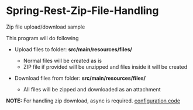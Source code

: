 # Spring-Rest-Zip-File-Handling

Zip file upload/download sample


This program will do following

- Upload files to folder: **src/main/resources/files/**
  - Normal files will be created as is
  - ZIP file if provided will be unzipped and files inside it will be created
  
- Download files from folder: **src/main/resources/files/**
  - All files will be zipped and downloaded as an attachment
  
**NOTE:** For handling zip download, async is required. [configuration code](ZipFileHandling/src/main/java/com/example/zip/config/AsyncConfig.java)
